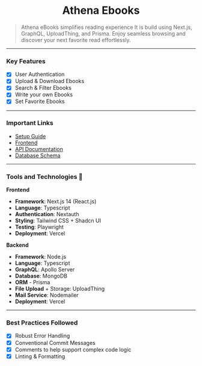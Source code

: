 <h1 align="center">
  Athena Ebooks
</h1>

> Athena eBooks simplifies  reading experience It is build using Next.js, GraphQL, UploadThing, and Prisma. Enjoy seamless browsing and discover your next favorite read effortlessly.
---

### Key Features

- [x] User Authentication
- [x] Upload & Download Ebooks
- [x] Search & Filter Ebooks
- [x] Write your own Ebooks
- [x] Set Favorite Ebooks

---

### Important Links

- [Setup Guide](./docs/SETUP.md)
- [Frontend](./docs/FRONTEND.md)
- [API Documentation](./docs/API.md)
- [Database Schema](./docs/SCHEMA.md)

---

### Tools and Technologies 🚀

**Frontend**
- **Framework**: Next.js 14 (React.js)
- **Language**: Typescript
- **Authentication**: Nextauth
- **Styling**: Tailwind CSS + Shadcn UI
- **Testing**: Playwright
- **Deployment**: Vercel

**Backend**
- **Framework**: Node.js
- **Language**: Typescript
- **GraphQL**: Apollo Server
- **Database**: MongoDB
- **ORM** - Prisma
- **File Upload** + Storage: UploadThing
- **Mail Service**: Nodemailer
- **Deployment**: Vercel
---

### Best Practices Followed

- [x] Robust Error Handling
- [x] Conventional Commit Messages
- [x] Comments to help support complex code logic
- [x] Linting & Formatting
